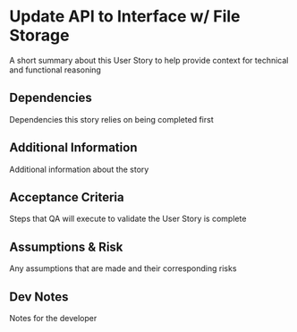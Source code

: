 # Update API to Interface w/ File Storage

A short summary about this User Story to help provide context for technical and functional reasoning

## Dependencies

Dependencies this story relies on being completed first

## Additional Information

Additional information about the story

## Acceptance Criteria

Steps that QA will execute to validate the User Story is complete

## Assumptions & Risk

Any assumptions that are made and their corresponding risks

## Dev Notes

Notes for the developer